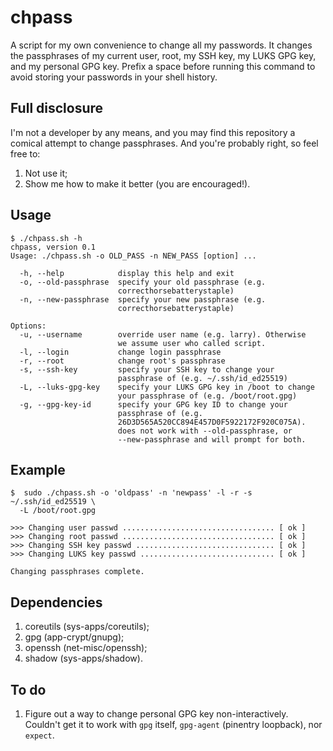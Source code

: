 # chpass
A script for my own convenience to change all my passwords. It changes the passphrases of my current user, root, my SSH key, my LUKS GPG key, and my personal GPG key. Prefix a space before running this command to avoid storing your passwords in your shell history.

## Full disclosure
I'm not a developer by any means, and you may find this repository a comical attempt to change passphrases. And you're probably right, so feel free to:

1. Not use it;
2. Show me how to make it better (you are encouraged!).

## Usage
```
$ ./chpass.sh -h 
chpass, version 0.1
Usage: ./chpass.sh -o OLD_PASS -n NEW_PASS [option] ...

  -h, --help            display this help and exit
  -o, --old-passphrase  specify your old passphrase (e.g. 
                        correcthorsebatterystaple)
  -n, --new-passphrase  specify your new passphrase (e.g. 
                        correcthorsebatterystaple)

Options:
  -u, --username        override user name (e.g. larry). Otherwise 
                        we assume user who called script.
  -l, --login           change login passphrase
  -r, --root            change root's passphrase
  -s, --ssh-key         specify your SSH key to change your 
                        passphrase of (e.g. ~/.ssh/id_ed25519)
  -L, --luks-gpg-key    specify your LUKS GPG key in /boot to change 
                        your passphrase of (e.g. /boot/root.gpg)
  -g, --gpg-key-id      specify your GPG key ID to change your 
                        passphrase of (e.g. 
                        26D3D565A520CC894E457D0F5922172F920C075A). 
                        does not work with --old-passphrase, or 
                        --new-passphrase and will prompt for both.

```

## Example
```
$  sudo ./chpass.sh -o 'oldpass' -n 'newpass' -l -r -s ~/.ssh/id_ed25519 \
  -L /boot/root.gpg

>>> Changing user passwd .................................. [ ok ]
>>> Changing root passwd .................................. [ ok ]
>>> Changing SSH key passwd ............................... [ ok ]
>>> Changing LUKS key passwd .............................. [ ok ]

Changing passphrases complete.

```

## Dependencies
1. coreutils (sys-apps/coreutils);
2. gpg (app-crypt/gnupg);
3. openssh (net-misc/openssh);
4. shadow (sys-apps/shadow).

## To do
1. Figure out a way to change personal GPG key non-interactively. Couldn't get it to work with `gpg` itself, `gpg-agent` (pinentry loopback), nor `expect`.
